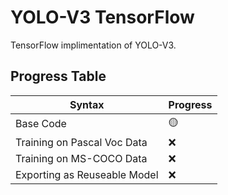 # YOLO-V3 TensorFlow

TensorFlow implimentation of YOLO-V3.

## Progress Table
<!-- * ✅ - Completed
* 🟡 - In Progress
* ❌ - Incomplete -->

| Syntax      | Progress |
| ----------- | ----------- |
| Base Code                    | 🟡 |
| Training on Pascal Voc Data  | ❌ |
| Training on MS-COCO Data     | ❌ |
| Exporting as Reuseable Model | ❌ |